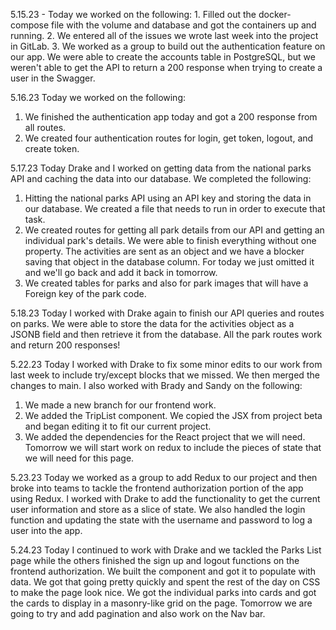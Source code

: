 5.15.23 -
Today we worked on the following: 1. Filled out the docker-compose file with the volume and database and got the containers up and running. 2. We entered all of the issues we wrote last week into the project in GitLab. 3. We worked as a group to build out the authentication feature on our app. We were able to create the accounts table in PostgreSQL, but we weren't able to get the API to return a 200 response when trying to create a user in the Swagger.

5.16.23
Today we worked on the following:

1. We finished the authentication app today and got a 200 response from all routes.
2. We created four authentication routes for login, get token, logout, and create token.

5.17.23
Today Drake and I worked on getting data from the national parks API and caching the data into our database. We completed the following:

1. Hitting the national parks API using an API key and storing the data in our database. We created a file that needs to run in order to execute that task.
2. We created routes for getting all park details from our API and getting an individual park's details. We were able to finish everything without one property. The activities are sent as an object and we have a blocker saving that object in the database column. For today we just omitted it and we'll go back and add it back in tomorrow.
3. We created tables for parks and also for park images that will have a Foreign key of the park code.

5.18.23
Today I worked with Drake again to finish our API queries and routes on parks. We were able to store the data for the activities object as a JSONB field and then retrieve it from the database. All the park routes work and return 200 responses!

5.22.23
Today I worked with Drake to fix some minor edits to our work from last week to include try/except blocks that we missed. We then merged the changes to main. I also worked with Brady and Sandy on the following:

1. We made a new branch for our frontend work.
2. We added the TripList component. We copied the JSX from project beta and began editing it to fit our current project.
3. We added the dependencies for the React project that we will need.
   Tomorrow we will start work on redux to include the pieces of state that we will need for this page.

5.23.23
Today we worked as a group to add Redux to our project and then broke into teams to tackle the frontend authorization portion of the app using Redux. I worked with Drake to add the functionality to get the current user information and store as a slice of state. We also handled the login function and updating the state with the username and password to log a user into the app.

5.24.23
Today I continued to work with Drake and we tackled the Parks List page while the others finished the sign up and logout functions on the frontend authorization. We built the component and got it to populate with data. We got that going pretty quickly and spent the rest of the day on CSS to make the page look nice. We got the individual parks into cards and got the cards to display in a masonry-like grid on the page. Tomorrow we are going to try and add pagination and also work on the Nav bar.
